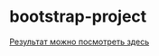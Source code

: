 # bootstrap-project

[Результат можно посмотреть здесь](https://temeralint.github.io/bootstrap-project/)

